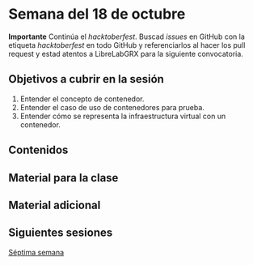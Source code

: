 # Semana del 18 de octubre

**Importante** Continúa el *hacktoberfest*. Buscad *issues* en GitHub con la
etiqueta *hacktoberfest* en todo GitHub y referenciarlos al hacer los
pull request y estad atentos a LibreLabGRX para la siguiente convocatoria.

## Objetivos a cubrir en la sesión

1. Entender el concepto de contenedor.
2. Entender el caso de uso de contenedores para prueba.
3. Entender cómo se representa la infraestructura virtual con un contenedor.

## Contenidos

## Material para la clase


## Material adicional


## Siguientes sesiones

[Séptima semana](semana-07.md)
